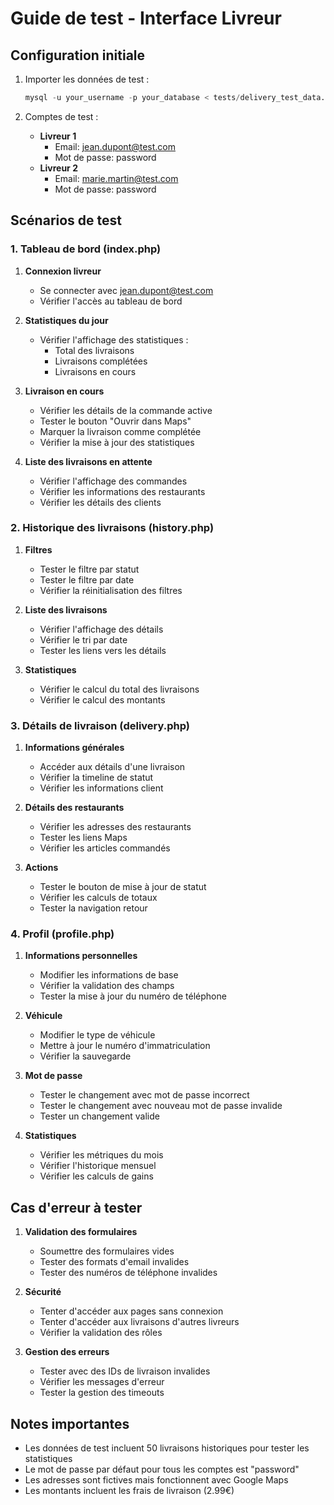 # Guide de test - Interface Livreur

## Configuration initiale

1. Importer les données de test :
   ```sql
   mysql -u your_username -p your_database < tests/delivery_test_data.sql
   ```

2. Comptes de test :
   - **Livreur 1**
     - Email: jean.dupont@test.com
     - Mot de passe: password
   - **Livreur 2**
     - Email: marie.martin@test.com
     - Mot de passe: password

## Scénarios de test

### 1. Tableau de bord (index.php)

1. **Connexion livreur**
   - Se connecter avec jean.dupont@test.com
   - Vérifier l'accès au tableau de bord

2. **Statistiques du jour**
   - Vérifier l'affichage des statistiques :
     - Total des livraisons
     - Livraisons complétées
     - Livraisons en cours

3. **Livraison en cours**
   - Vérifier les détails de la commande active
   - Tester le bouton "Ouvrir dans Maps"
   - Marquer la livraison comme complétée
   - Vérifier la mise à jour des statistiques

4. **Liste des livraisons en attente**
   - Vérifier l'affichage des commandes
   - Vérifier les informations des restaurants
   - Vérifier les détails des clients

### 2. Historique des livraisons (history.php)

1. **Filtres**
   - Tester le filtre par statut
   - Tester le filtre par date
   - Vérifier la réinitialisation des filtres

2. **Liste des livraisons**
   - Vérifier l'affichage des détails
   - Vérifier le tri par date
   - Tester les liens vers les détails

3. **Statistiques**
   - Vérifier le calcul du total des livraisons
   - Vérifier le calcul des montants

### 3. Détails de livraison (delivery.php)

1. **Informations générales**
   - Accéder aux détails d'une livraison
   - Vérifier la timeline de statut
   - Vérifier les informations client

2. **Détails des restaurants**
   - Vérifier les adresses des restaurants
   - Tester les liens Maps
   - Vérifier les articles commandés

3. **Actions**
   - Tester le bouton de mise à jour de statut
   - Vérifier les calculs de totaux
   - Tester la navigation retour

### 4. Profil (profile.php)

1. **Informations personnelles**
   - Modifier les informations de base
   - Vérifier la validation des champs
   - Tester la mise à jour du numéro de téléphone

2. **Véhicule**
   - Modifier le type de véhicule
   - Mettre à jour le numéro d'immatriculation
   - Vérifier la sauvegarde

3. **Mot de passe**
   - Tester le changement avec mot de passe incorrect
   - Tester le changement avec nouveau mot de passe invalide
   - Tester un changement valide

4. **Statistiques**
   - Vérifier les métriques du mois
   - Vérifier l'historique mensuel
   - Vérifier les calculs de gains

## Cas d'erreur à tester

1. **Validation des formulaires**
   - Soumettre des formulaires vides
   - Tester des formats d'email invalides
   - Tester des numéros de téléphone invalides

2. **Sécurité**
   - Tenter d'accéder aux pages sans connexion
   - Tenter d'accéder aux livraisons d'autres livreurs
   - Vérifier la validation des rôles

3. **Gestion des erreurs**
   - Tester avec des IDs de livraison invalides
   - Vérifier les messages d'erreur
   - Tester la gestion des timeouts

## Notes importantes

- Les données de test incluent 50 livraisons historiques pour tester les statistiques
- Le mot de passe par défaut pour tous les comptes est "password"
- Les adresses sont fictives mais fonctionnent avec Google Maps
- Les montants incluent les frais de livraison (2.99€)
